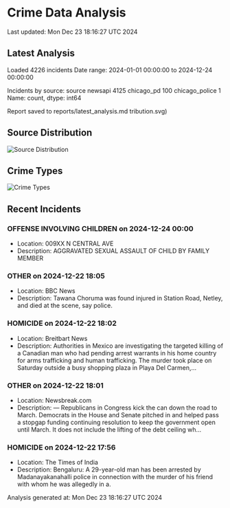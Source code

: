 # Crime Data Analysis
Last updated: Mon Dec 23 18:16:27 UTC 2024

## Latest Analysis

Loaded 4226 incidents
Date range: 2024-01-01 00:00:00 to 2024-12-24 00:00:00

Incidents by source:
source
newsapi           4125
chicago_pd         100
chicago_police       1
Name: count, dtype: int64

Report saved to reports/latest_analysis.md
tribution.svg)

## Source Distribution
![Source Distribution](images/source_distribution.svg)

## Crime Types
![Crime Types](images/crime_types.svg)

## Recent Incidents

### OFFENSE INVOLVING CHILDREN on 2024-12-24 00:00
- Location: 009XX N CENTRAL AVE
- Description: AGGRAVATED SEXUAL ASSAULT OF CHILD BY FAMILY MEMBER


### OTHER on 2024-12-22 18:05
- Location: BBC News
- Description: Tawana Choruma was found injured in Station Road, Netley, and died at the scene, say police.


### HOMICIDE on 2024-12-22 18:02
- Location: Breitbart News
- Description: Authorities in Mexico are investigating the targeted killing of a Canadian man who had pending arrest warrants in his home country for arms trafficking and human trafficking. The murder took place on Saturday outside a busy shopping plaza in Playa Del Carmen,…


### OTHER on 2024-12-22 18:01
- Location: Newsbreak.com
- Description: — Republicans in Congress kick the can down the road to March. Democrats in the House and Senate pitched in and helped pass a stopgap funding continuing resolution to keep the government open until March. It does not include the lifting of the debt ceiling wh…


### HOMICIDE on 2024-12-22 17:56
- Location: The Times of India
- Description: Bengaluru: A 29-year-old man has been arrested by Madanayakanahalli police in connection with the murder of his friend with whom he was allegedly in a.

Analysis generated at: Mon Dec 23 18:16:27 UTC 2024
